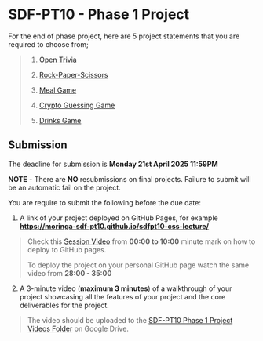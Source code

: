 # SDF-PT10 - Phase 1 Project

For the end of phase project, here are 5 project statements that you are required to choose from;

>1. [Open Trivia](project-1-trivia.md)
>
>2. [Rock-Paper-Scissors](project-2-rps.md)
>
>3. [Meal Game](project-3-meal.md)
>
>4. [Crypto Guessing Game](project-4-crypto.md)
>
>5. [Drinks Game](project-5-cocktail.md)


## Submission
The deadline for submission is **Monday 21st April 2025 11:59PM**

**NOTE** - There are **NO** resubmissions on final projects. Failure to submit will be an automatic fail on the project.

You are require to submit the following before the due date:

  1. A link of your project deployed on GitHub Pages, for example **https://moringa-sdf-pt10.github.io/sdfpt10-css-lecture/**
  > Check this [Session Video](https://drive.google.com/file/d/1n8It5PYVTRc8PNBH3sc4AHTjEXbp1J5p/view) from **00:00 to 10:00** minute mark on how to deploy to GitHub pages.
  >
  > To deploy the project on your personal GitHub page watch the same video from **28:00 - 35:00**

  2. A 3-minute video (**maximum 3 minutes**) of a walkthrough of your project showcasing all the features of your project and the core deliverables for the project.
> The video should be uploaded to the [SDF-PT10 Phase 1 Project Videos Folder](https://drive.google.com/drive/folders/1deAe_8P788kJi8w9W8-JbgYOCwdSOm-9?usp=drive_link) on Google Drive.
